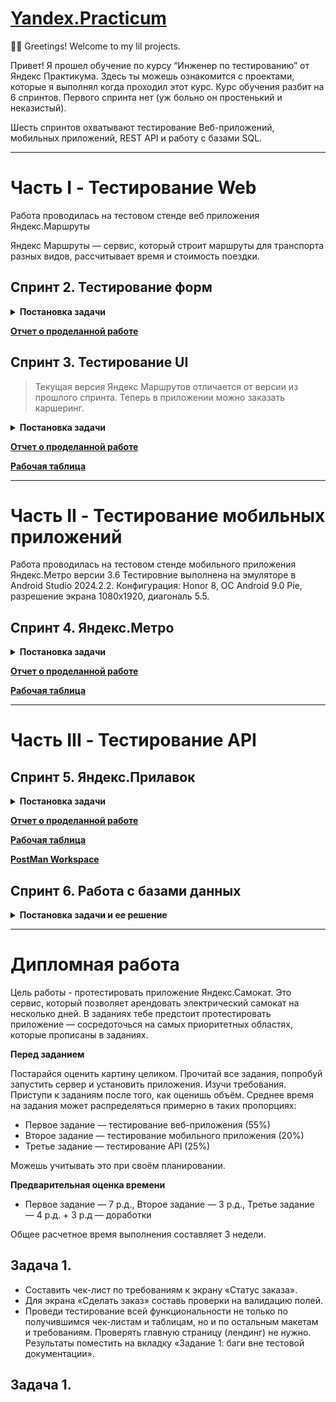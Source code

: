 # [Yandex.Practicum](https://practicum.yandex.ru/qa-engineer/?from=catalog)

🙋‍♂️ Greetings! Welcome to my lil projects.

Привет! Я прошел обучение по курсу “Инженер по тестированию” от Яндекс Практикума.
Здесь ты можешь ознакомится с проектами, которые я выполнял когда проходил этот курс.
Курс обучения разбит на 6 спринтов. Первого спринта нет (уж больно он простенький и неказистый).

Шесть спринтов охватывают тестирование Веб-приложений, мобильных приложений, REST API и работу с базами SQL.

------------------------------------------------------------

# Часть I - Тестирование Web
Работа проводилась на тестовом стенде веб приложения Яндекс.Маршруты

Яндекс Маршруты — сервис, который строит маршруты для транспорта разных видов, рассчитывает время и стоимость поездки.

## Спринт 2. Тестирование форм

<details>
  <summary><b>Постановка задачи</b></summary>
<!-- have to be followed by an empty line! -->
  
Этот спринт посвящен тестированию форм.
  
🎯 В рамках проекта нужно подготовить тестовый набор и протестировать часть функциональности этого приложения:
  
- валидацию полей ввода времени и адресов
- логику расчета стоимости и времени поездки на собственном автомобиле.
- провести тестирование на тестовом стенде

♻️ Для проекта понадобится:

- [Требования на валидацию полей к Яндекс Маршрутам](Part.I.Web/Sprint.II/Specs.pdf "Specs it's All for me, no cap!")
- [Приложение Яндекс Маршруты](https://qa-routes.praktikum-services.ru/ "It's can break down at any moment =( ")

**1. Тестирование валидации полей в форме**

В требованиях к Яндекс Маршрутам есть таблица с ограничениями на ввод в поля формы.

**В рамках задания нужно:**
- Провести тест-анализ требований на валидацию полей. Если найдёшь серые зоны, обратись за разъяснением к преподавателю.
- Создать набор тест-кейсов на проверку валидации полей формы Яндекс Маршрутов. Примени техники тест-дизайна: классы эквивалентности и граничные значения.
- Протестировать валидацию полей и завести баг-репорты, если есть баги.

**2. Тестирование расчета стоимости и времени поездки на собственном автомобиле**

Яндекс Маршруты рассчитывают время и стоимость поездки, в том числе на своем автомобиле.

В требованиях есть таблицы средней скорости автомобиля и расстояний между адресами, на основе которых должен производиться расчет времени поездки. 

По стоимости указано, что за 1 км. расход составляет 20 руб.

**В рамках задания тебе нужно:**
- Провести тест-анализ требований расчёта времени и стоимости маршрута на собственном автомобиле. Если найдёшь серые зоны, обратись за разъяснением к преподавателю.
- Применить технику тест-дизайна «Классы эквивалентности» и создать набор тест-кейсов на проверку правильности расчета времени и стоимости поездки на собственном автомобиле.

**3. Подготовить отчет о проделанной работе 📃🖋️**

Работа выполняется в одной «Рабочей таблице», в которой есть отдельные листы на каждый этап.

</details>

**[Отчет о проделанной работе](Part.I.Web/Sprint.II/Web_Sprint_II_print_preview_ver.pdf "Можно скачать в формате XLSX - Part.I.Web/Sprint.II/Working_Table_rev3.xlsx =)")**

## Спринт 3. Тестирование UI

  > Текущая версия Яндекс Маршрутов отличается от версии из прошлого спринта. Теперь в приложении можно заказать каршеринг.

<details>
  <summary><b>Постановка задачи</b></summary>
<!-- have to be followed by an empty line! -->
  
Этот спринт посвящен тестированию UI.

🎯 В рамках данного предстоит протестировать функциональность <ins>**каршеринг**</ins>: <br>
составить тестовую документацию, выполнить проверки, завести баг-репорты, подготовить отчет.

- [макеты](https://www.figma.com/design/42mNwme0cBfZwNZUIcN1mh/%D0%AF%D0%BD%D0%B4%D0%B5%D0%BA%D1%81.%D0%9C%D0%B0%D1%80%D1%88%D1%80%D1%83%D1%82%D1%8B?node-id=125-61575&t=FP1KyMyAONurrNr1-1)
- [требования](Part.I.Web/Sprint.III/Specs.pdf)

**1. Подготовь чек-лист на вёрстку полей 📋**

Изучи требования и макеты. Выбери один тариф.

  > ⚠️ Выбран тариф <ins>**«Походный»**</ins>.

Если требования и макеты не сходятся — ориентируйся на требования.
Составь чек-лист на вёрстку следующих блоков:

- форма бронирования;
- элементы на навигационной карте: это иконки автомобилей и действия с ними.

**2. Подготовь чек-лист и тест-кейсы на логику работы окон 📋**

Составь следующую тестовую документацию:
- чек-лист на логику окон «Способ оплаты» и «Добавление карты»,
- тест-кейсы на кнопку «Забронировать».

**3. Протестируй приложение и заведи баг-репорты 🛠️**

Запусти тестовый стенд и проверь приложение по своей документации. Если обнаружишь ошибки, добавь баг-репорты.

**4. Подготовить отчет о проделанной работе 📃🖋️**

Работа выполняется в одной «Рабочей таблице», в которой есть отдельные листы на каждый этап.

</details>

**[Отчет о проделанной работе](Part.I.Web/Sprint.III/Отчет_3-й_спринт_(рев.2).pdf "Great n Awful! Not bad, but it could be better!")**

**[Рабочая таблица](Part.I.Web/Sprint.III/Web_Sprint_III_print_preview_ver.pdf "Можно скачать в формате XLSX - Part.I.Web/Sprint.III/Рабочая_таблица_3-й спринт_ревизия2.xlsx =)")**

------------------------------------------------------------

# Часть II - Тестирование мобильных приложений

Работа проводилась на тестовом стенде мобильного приложения Яндекс.Метро версии 3.6
Тестировние выполнена на эмуляторе в Android Studio 2024.2.2. 
Конфигурация: Honor 8, ОС Android 9.0 Pie, разрешение экрана 1080х1920, диагональ 5.5.

## Спринт 4. Яндекс.Метро

<details>
  <summary><b>Постановка задачи</b></summary>
<!-- have to be followed by an empty line! -->

Яндекс Метро - рефакторинг мобильного приложения на Android.

🎯 Чтобы выпустить новую версию, предварительно нужно:
- протестировать те части продукта, которых коснулись изменения;
- провести регрессионное тестирование и убедиться, что новую версию можно заливать в стор.
- предоставить отчёт о тестировании.

Ссылки для работы:

- [текущая версия приложения](https://code.s3.yandex.net/qa/files/yandexmetro-android-v2.13.apk "YandexMetro-v2.13.apk"), которую пользователи скачивают из стора
- [готовящаяся сборка](https://code.s3.yandex.net/qa/files/yandexmetro-android-v3.6.apk "YandexMetro-v3.6.apk")
- [требования к Яндекс Метро](Part.II.Mobile/Sprint.IIII/Specs_Yandex_metro.pdf)

**1. Подготовка к функциональному тестированию 👀**

Требования, которые затронул рефакторинг приложения, **выделили полужирным шрифтом**.
Теперь нужно написать к ним тесты. Оформи проверки в виде <ins>чек-листа</ins>

**2. Подготовка к регрессионному тестированию 📋**

Для этого напиши чек-лист, который учитывает особенности мобильного приложения:
- Определи, какая функциональность Яндекс Метро взаимодействует с мобильным устройством
- Зафиксируй мобильные проверки, которые связаны с этой функциональностью
- Учти проверки, которые необходимы для любого мобильного приложения — например, тестирование обновления

**3. Выполнение тестирования 🛠️**

Протестируй мобильное приложение по своим чек-листам.
Заведи баг-репорты на последней вкладке в Google Таблице.

  > Важно: Тестировать в Android Studio. Конфигурация: Honor 8, ОС Android 9.0 Pie, разрешение экрана 1080х1920, диагональ 5.5.

**4. Отчёт о тестировании 📃🖋️**

Оформи проделанную работу в виде отчёта.

</details>

**[Отчет о проделанной работе](Part.II.Mobile/Sprint.IIII/Отчет_4-ый_спринт_(рев.2).pdf "Great n Awful! It's getting better, but not quite yet!")**

**[Рабочая таблица](Part.II.Mobile/Sprint.IIII/Mobile_Sprint_IIII_print_preview_ver.pdf "Можно скачать в формате XLSX - Part.II.Mobile/Sprint.IIII/Рабочая_таблица_4-й_спринт_ревизия2.xlsx =)")**

------------------------------------------------------------

# Часть III - Тестирование API

## Спринт 5. Яндекс.Прилавок

<details>
  <summary><b>Постановка задачи</b></summary>
<!-- have to be followed by an empty line! -->

Разработчики сделали новую функциональность в API Яндекс.Прилавка. Новую версию API передали тебе на тестирование.

**🎛️ Изучи новую функциональность**

[Требования к бэкенду приложения](Part.III.API/Sprint.V/Specs/backend_requirements.pdf)

[Требования к расчёту доставки курьерскими службами](Part.III.API/Sprint.V/Specs/delivery_requirements.pdf)

Работа с наборами: 
- возможность добавлять продукты в набор — ручка `POST /api/v1/kits/{id}/products`

Работа с курьерами: 
- возможность проверить, есть ли доставка курьерской службой «Привезём быстро» и сколько она стоит.<br> Ручка `POST /fast-delivery/v3.1.1/calculate-delivery.xml`

Работа с корзиной:
- возможность получить список продуктов, которые добавили в корзину. Ручка `GET /api/v1/orders/:id`
- возможность добавлять продукты в корзину. Ручка `PUT /api/v1/orders/:id`
- возможность удалять корзину. Ручка `DELETE/api/v1/orders/:id`

**🎯 Задачи**

- Проанализируй требования к новой функциональности бэкенда Яндекс.Прилавка. Изучи документацию к API в Apidoc
- Спроектируй тесты в виде чек-листа, чтобы покрыть функциональность, которую тебе передали на тестирование. <ins>Авторизацию проверять не нужно</ins>
- Протестируй API через Postman и заведи баг-репорты в Google Таблицу, если это понадобится
- Напиши отчёт о тестировании

</details>

**[Отчет о проделанной работе](Part.III.API/Sprint.V/Отчет_5-ый_спринт_(рев.2).pdf "Great n Awful! It's getting better, but not quite yet!")**

**[Рабочая таблица](Part.III.API/Sprint.V/API_Sprint_V_print_preview_ver.pdf "Можно скачать в формате XLSX - Part.III.API/Sprint.V/Рабочая_таблица_5-й_спринт_ревизия2.xlsx =)")**

**[PostMan Workspace](https://www.postman.com/dbereiter/workspace/yandex-prilavok "Great n Awful! It's getting better, but not quite yet!")**

## Спринт 6. Работа с базами данных

<details>
  <summary><b>Постановка задачи и ее решение</b></summary>
<!-- have to be followed by an empty line! -->

В проекте нужно проанализировать данные о фондах и инвестициях и написать запросы к базе


[Описание базы данных](Part.III.API/Sprint.VI/basic_sql_project.pdf)

![Диаграмма отношений сущностей](Part.III.API/Sprint.VI/YP_sql_project_ERD.png "Great n Awful! It's getting better, but not quite yet!")

  > Источник https://practicum.yandex.ru/

**Таблица с примерами запросов 🏗️**

No. | Задача | Код запроса
:---: | :--- | :---
1 | Посчитай, сколько компаний закрылось |<pre lang="SQL">SELECT count(status) Closed_Company &#13;FROM company &#13;WHERE status = 'closed';</pre>|
2 | Отобрази количество привлечённых средств для новостных компаний США. Используй данные из таблицы `company`. Отсортируй таблицу по убыванию значений в поле `funding_total`|<pre lang="SQL">SELECT funding_total &#13;FROM company &#13;WHERE country_code = 'USA' and category_code = 'news' &#13;ORDER BY funding_total desc;</pre>|
3 | Отобрази имя, фамилию и названия аккаунтов людей в поле `network_username`, которые начинаются на `Silver` |<pre lang="SQL">SELECT first_name, last_name, network_username&#13;FROM people&#13;WHERE network_username like 'Silver%';</pre>|
4 | Выведи на экран всю информацию о людях, у которых названия аккаунтов в поле `network_username` содержат подстроку `money`, а фамилия начинается на `K` |<pre lang="SQL">SELECT * &#13;FROM people &#13;WHERE network_username like '%money%' AND last_name like 'K%'</pre>|
5 | Для каждой страны отобрази общую сумму привлечённых инвестиций, которые получили компании, зарегистрированные в этой стране. Страну, в которой зарегистрирована компания, можно определить по коду страны. Отсортируй данные по убыванию суммы |<pre lang="SQL">SELECT country_code, sum(funding_total) AS sum &#13;FROM company &#13;GROUP BY country_code &#13;ORDER BY sum desc;</pre>|
6 | Отобрази имя и фамилию всех сотрудников стартапов. Добавь поле с названием учебного заведения, которое окончил сотрудник, если эта информация известна |<pre lang="SQL">SELECT p.first_name, p.last_name, e.instituition &#13;FROM people AS p &#13;LEFT OUTER JOIN education AS e ON p.id=e.person_id;</pre>|
7 | Найди общую сумму сделок по покупке одних компаний другими в долларах. Отбери сделки, которые осуществлялись только за наличные с 2011 по 2013 год включительно |<pre lang="SQL">SELECT sum(price_amount) &#13;FROM acquisition &#13;WHERE term_code = 'cash' &#13;      AND extract(year from acquired_at) BETWEEN 2011 and 2013;</pre>|
8 | Выясни, в каких странах находятся фонды, которые чаще всего инвестируют в стартапы. Для каждой страны посчитай минимальное, максимальное и среднее число компаний, в которые инвестировали фонды этой страны, основанные с 2010 по 2012 год включительно. Исключи страны с фондами, у которых минимальное число компаний, получивших инвестиции, равно нулю. Выгрузи десять самых активных стран-инвесторов: отсортируй таблицу по среднему количеству компаний от большего к меньшему. Затем добавь сортировку по коду страны в лексикографическом порядке |<pre lang="SQL">SELECT country_code, &#13;       min(invested_companies), &#13;       max(invested_companies), &#13;       avg(invested_companies) AS avgc &#13;FROM fund &#13;WHERE extract(year from founded_at) BETWEEN 2010 and 2012 &#13;GROUP BY country_code &#13;HAVING min(invested_companies) > 0 &#13;ORDER BY avgc DESC, country_code &#13;LIMIT 10;</pre>|

</details>

------------------------------------------------------------

# Дипломная работа

Цель работы - протестировать приложение Яндекс.Самокат. Это сервис, который позволяет арендовать электрический самокат на несколько дней.
В заданиях тебе предстоит протестировать приложение — сосредоточься на самых приоритетных областях, которые прописаны в заданиях. 

**Перед заданием**

Постарайся оценить картину целиком. Прочитай все задания, попробуй запустить сервер и установить приложения. 
Изучи требования. Приступи к заданиям после того, как оценишь объём.
Среднее время на задания может распределяться примерно в таких пропорциях: 

 - Первое задание — тестирование веб-приложения (55%)
 - Второе задание — тестирование мобильного приложения (20%) 
 - Третье задание — тестирование API (25%)

Можешь учитывать это при своём планировании.

**Предварительная оценка времени**

 - Первое задание — 7 р.д., Второе задание — 3 р.д., Третье задание — 4 р.д. + 3 р.д — доработки

Общее расчетное время выполнения составляет 3 недели.



## Задача 1.

 - Составить чек-лист по требованиям к экрану «Статус заказа».
 - Для экрана «Сделать заказ» составь проверки на валидацию полей.
 - Проведи тестирование всей функциональности не только по получившимся чек-листам и таблицам, но и по остальным макетам и требованиям. Проверять главную страницу (лендинг) не нужно. Результаты поместить на вкладку «Задание 1: баги вне тестовой документации».

## Задача 1.
